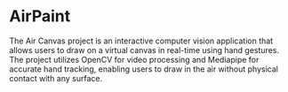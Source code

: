 # AirPaint
The Air Canvas project is an interactive computer vision application that allows users to draw on a virtual canvas in real-time using hand gestures. The project utilizes OpenCV for video processing and Mediapipe for accurate hand tracking, enabling users to draw in the air without physical contact with any surface.
